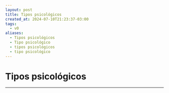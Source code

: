 ```yaml
---
layout: post
title: Tipos psicológicos
created_at: 2024-07-10T21:23:37-03:00
tags:
  - v0
aliases:
  - Tipos psicológicos
  - Tipo psicológico
  - tipos psicológicos
  - tipo psicológico
---
```

# Tipos psicológicos
---

